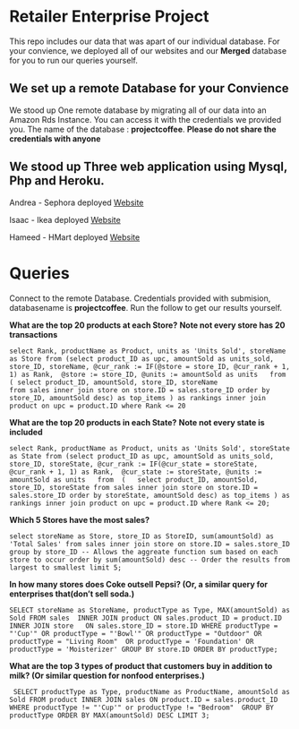 # Retailer Enterprise Project

This repo includes our data that was apart of our individual database.
For your convience, we deployed all of our websites and our **Merged** database for you to run our queries yourself.

## We set up a remote Database for your Convience
We  stood up One remote database by migrating all of our data into an Amazon Rds Instance.
You can access it with the credentials we provided you. 
The name of the database : __projectcoffee__. **Please do not share the credentials with anyone**

## We stood up Three web application using Mysql, Php and Heroku.
Andrea - Sephora deployed [Website](https://serene-castle-27562.herokuapp.com/SephoraRetailer.html)

Isaac - Ikea deployed [Website](https://serene-depths-85562.herokuapp.com/home_page.php)

Hameed - HMart deployed [Website](https://limitless-sierra-76998.herokuapp.com/hmart.php)

# Queries
Connect to the remote Database. Credentials provided with submision, databasename is __projectcoffee__. Run the follow to get our results yourself.

**What are the top 20 products at each Store?**
__Note not every store has 20 transactions__

`select Rank, productName as Product, units as 'Units Sold', storeName as Store
from (select product_ID as upc, amountSold as units_sold, store_ID, storeName,
			  @cur_rank := IF(@store = store_ID, @cur_rank + 1, 1) as Rank, 
              @store := store_ID,
              @units := amountSold as units  
				from  (	select product_ID, amountSold, store_ID, storeName 					 
							from sales inner join store on store.ID = sales.store_ID
							order by store_ID, amountSold desc) as top_items
) as rankings inner join product on upc = product.ID
where Rank <= 20`

**What are the top 20 products in each State?**
__Note not every state is included__

`select Rank, productName as Product, units as 'Units Sold', storeState as State
from (select product_ID as upc, amountSold as units_sold, store_ID, storeState,
			  @cur_rank := IF(@cur_state = storeState, @cur_rank + 1, 1) as Rank, 
              @cur_state := storeState,
              @units := amountSold as units  
              from  (	select product_ID, amountSold, store_ID, storeState
							from sales inner join store on store.ID = sales.store_ID
							order by storeState, amountSold desc) as top_items
) as rankings inner join product on upc = product.ID
where Rank <= 20;`

**Which 5 Stores have the most sales?**

`select storeName as Store, store_ID as StoreID, sum(amountSold) as 'Total Sales'
from sales inner join store on store.ID = sales.store_ID
group by store_ID -- Allows the aggreate function sum based on each store to occur
order by sum(amountSold) desc -- Order the results from largest to smallest
limit 5;`



**In how many stores does Coke outsell Pepsi? (Or, a similar query for enterprises that(don’t sell soda.)**

`SELECT storeName as StoreName, productType as Type, MAX(amountSold) as Sold
		FROM sales 	INNER JOIN product ON sales.product_ID = product.ID
					INNER JOIN store   ON sales.store_ID = store.ID
		WHERE productType = "'Cup'" OR productType = "'Bowl'" OR productType = "Outdoor" OR productType = "Living Room" 
		OR productType = 'Foundation' OR productType = 'Moisterizer'
		GROUP BY store.ID
		ORDER BY productType;`


**What are the top 3 types of product that customers buy in addition to milk? (Or similar question for nonfood enterprises.)**

`
SELECT productType as Type, productName as ProductName, amountSold as Sold
        FROM product INNER JOIN sales ON product.ID = sales.product_ID
        WHERE productType != "'Cup'" or productType != "Bedroom" 
        GROUP BY productType
        ORDER BY MAX(amountSold) DESC
        LIMIT 3;`
